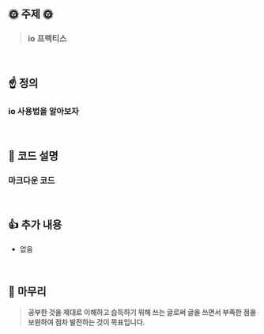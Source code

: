 ## 🌞 주제 🌞
>### io 프렉티스

<br>

## ☝ 정의
### io 사용법을 알아보자

<br>

## 💬 코드 설명
### 마크다운 코드

<br>

## 👍 추가 내용 
- 없음
<br>

## 🙏 마무리
> **공부한 것을 제대로 이해하고 습득하기 위해 쓰는 글로써
글을 쓰면서 부족한 점을 보완하여 점차 발전하는 것이 목표입니다.**